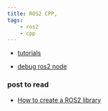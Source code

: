 ```yaml
---
title: ROS2 CPP, 
tags:
    - ros2
    - cpp
---
```


- [tutorials](tutorial/)

- [debug ros2 node](debug_with_gdb.md)


### post to read
- [How to create a ROS2 library](https://answers.ros.org/question/357633/how-to-create-a-ros2-library/)

